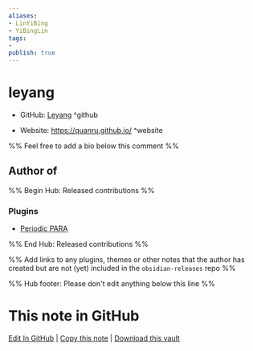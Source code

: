 ```yaml
---
aliases:
- LinYiBing
- YiBingLin
tags:
- 
publish: true
---
```


# leyang

- GitHub: [Leyang](https://github.com/quanru) ^github
<!-- - Discord: `@` ^discord-->
- Website: <https://quanru.github.io/> ^website
<!-- - [[Publish sites|Publish site]]: <https://> ^publish-->

%% Feel free to add a bio below this comment %%


## Author of

%% Begin Hub: Released contributions %%
### Plugins
- [Periodic PARA](https://github.com/quanru/obsidian-periodic-para)

%% End Hub: Released contributions %%

%% Add links to any plugins, themes or other notes that the author has created but are not (yet) included in the `obsidian-releases` repo %%

<!--
### Unlisted plugins
-->

<!--
### Others
-->

<!--
## Sponsor this author
-->

<!-- - [[GitHub sponsors]]: [Sponsor @leyang on GitHub Sponsors](https://) ^github-sponsor-->
<!-- - [[Buy me a coffee]]: <https://www.buymeacoffee.com/leyang> ^buy-me-a-coffee-->
<!-- - [[PayPal]]: <https://> ^paypal-->
<!-- - [[Patreon]]: <https://> ^patreon-->

<!--
## Follow this author
-->

<!-- - [[YouTube Channels|On YouTube]]: <https://> ^youtube-->
<!-- - Twitter: <https://twitter.com/quanruzhuoxiu> ^twitter-->
<!-- - ... -->

%% Hub footer: Please don't edit anything below this line %%

# This note in GitHub

<span class="git-footer">[Edit In GitHub](https://github.dev/obsidian-community/obsidian-hub/blob/main/01%20-%20Community/People/leyang.md "git-hub-edit-note") | [Copy this note](https://raw.githubusercontent.com/obsidian-community/obsidian-hub/main/01%20-%20Community/People/leyang.md "git-hub-copy-note") | [Download this vault](https://github.com/obsidian-community/obsidian-hub/archive/refs/heads/main.zip "git-hub-download-vault") </span>
